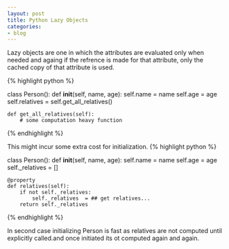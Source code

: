 ```yaml
---
layout: post
title: Python Lazy Objects
categories:
- blog
---
```

Lazy objects are one in which the attributes are evaluated only when needed and againg if the refrence is made for that attribute, only the cached copy of that attribute is used.

{% highlight python %}

class Person():
    def __init__(self, name, age):
        self.name = name
        self.age = age
        self.relatives = self.get_all_relatives()

    def get_all_relatives(self):
        # some computation heavy function
{% endhighlight %}

This might incur some extra cost for initialization.
{% highlight python %}

class Person():
    def __init__(self, name, age):
        self.name = name
        self.age = age
        self._relatives = [] 

    @property
    def relatives(self):
        if not self._relatives:
            self._relatives  = ## get relatives...
        return self._relatives
{% endhighlight %}

In second case initializing Person is fast as relatives are not computed until explicitly called.and once initiated its ot computed again and again.